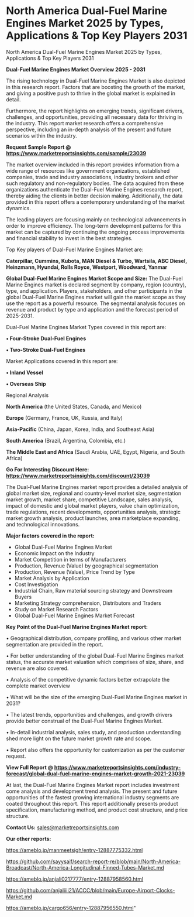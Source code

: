 # North America Dual-Fuel Marine Engines Market 2025 by Types, Applications & Top Key Players 2031
 North America Dual-Fuel Marine Engines Market 2025 by Types, Applications & Top Key Players 2031

<Strong> Dual-Fuel Marine Engines Market Overview 2025 - 2031</strong>

The rising technology in Dual-Fuel Marine Engines Market is also depicted in this research report. Factors that are boosting the growth of the market, and giving a positive push to thrive in the global market is explained in detail.

Furthermore, the report highlights on emerging trends, significant drivers, challenges, and opportunities, providing all necessary data for thriving in the industry. This report market research offers a comprehensive perspective, including an in-depth analysis of the present and future scenarios within the industry.

<strong>Request Sample Report @ <a href=https://www.marketreportsinsights.com/sample/23039>https://www.marketreportsinsights.com/sample/23039</a></strong>

The market overview included in this report provides information from a wide range of resources like government organizations, established companies, trade and industry associations, industry brokers and other such regulatory and non-regulatory bodies. The data acquired from these organizations authenticate the Dual-Fuel Marine Engines research report, thereby aiding the clients in better decision making. Additionally, the data provided in this report offers a contemporary understanding of the market dynamics.

The leading players are focusing mainly on technological advancements in order to improve efficiency. The long-term development patterns for this market can be captured by continuing the ongoing process improvements and financial stability to invest in the best strategies.

Top Key players of Dual-Fuel Marine Engines Market are:

<strong>Caterpillar, Cummins, Kubota, MAN Diesel & Turbo, Wartsila, ABC Diesel, Heinzmann, Hyundai, Rolls Royce, Westport, Woodward, Yanmar</strong>

<strong><b>Global Dual-Fuel Marine Engines Market Scope and Size:</b></strong>
The Dual-Fuel Marine Engines market is declared segment by company, region (country), type, and application. Players, stakeholders, and other participants in the global Dual-Fuel Marine Engines market will gain the market scope as they use the report as a powerful resource. The segmental analysis focuses on revenue and product by type and application and the forecast period of 2025-2031.

Dual-Fuel Marine Engines Market Types covered in this report are:

<strong>• Four-Stroke Dual-Fuel Engines

• Two-Stroke Dual-Fuel Engines</strong>

Market Applications covered in this report are:

<strong>• Inland Vessel

• Overseas Ship</strong> 

Regional Analysis

<strong>North America</strong> (the United States, Canada, and Mexico)

<strong>Europe</strong> (Germany, France, UK, Russia, and Italy)

<strong>Asia-Pacific</strong> (China, Japan, Korea, India, and Southeast Asia)

<strong>South America</strong> (Brazil, Argentina, Colombia, etc.)

<strong>The Middle East and Africa</strong> (Saudi Arabia, UAE, Egypt, Nigeria, and South Africa)

<strong>Go For Interesting Discount Here: <a href=https://www.marketreportsinsights.com/discount/23039>https://www.marketreportsinsights.com/discount/23039</a></strong>

The Dual-Fuel Marine Engines market report provides a detailed analysis of global market size, regional and country-level market size, segmentation market growth, market share, competitive Landscape, sales analysis, impact of domestic and global market players, value chain optimization, trade regulations, recent developments, opportunities analysis, strategic market growth analysis, product launches, area marketplace expanding, and technological innovations.

<strong><b>Major factors covered in the report:</b></strong>
<ul>
  <li>Global Dual-Fuel Marine Engines Market </li>
  <li>Economic Impact on the Industry</li>
  <li>Market Competition in terms of Manufacturers</li>
  <li>Production, Revenue (Value) by geographical segmentation</li>
  <li>Production, Revenue (Value), Price Trend by Type</li>
  <li>Market Analysis by Application</li>
  <li>Cost Investigation</li>
  <li>Industrial Chain, Raw material sourcing strategy and Downstream Buyers</li>
  <li>Marketing Strategy comprehension, Distributors and Traders</li>
  <li>Study on Market Research Factors</li>
  <li>Global Dual-Fuel Marine Engines Market Forecast</li>
</ul>

<strong><b>Key Point of the Dual-Fuel Marine Engines Market report:</b></strong>

• Geographical distribution, company profiling, and various other market segmentation are provided in the report.

• For better understanding of the global Dual-Fuel Marine Engines market status, the accurate market valuation which comprises of size, share, and revenue are also covered.

• Analysis of the competitive dynamic factors better extrapolate the complete market overview

• What will be the size of the emerging Dual-Fuel Marine Engines market in 2031?

• The latest trends, opportunities and challenges, and growth drivers provide better construal of the Dual-Fuel Marine Engines Market.

• In-detail industrial analysis, sales study, and production understanding shed more light on the future market growth rate and scope.

• Report also offers the opportunity for customization as per the customer request.

<strong><b>View Full Report @ <a href=https://www.marketreportsinsights.com/industry-forecast/global-dual-fuel-marine-engines-market-growth-2021-23039>https://www.marketreportsinsights.com/industry-forecast/global-dual-fuel-marine-engines-market-growth-2021-23039</a></b></strong>


At last, the Dual-Fuel Marine Engines Market report includes investment come analysis and development trend analysis. The present and future opportunities of the fastest growing international industry segments are coated throughout this report. This report additionally presents product specification, manufacturing method, and product cost structure, and price structure.

<strong>Contact Us:</strong>
sales@marketreportsinsights.com

<strong>Our other reports:</strong>

<a href=https://ameblo.jp/manmeetsigh/entry-12887775332.html>https://ameblo.jp/manmeetsigh/entry-12887775332.html</a>

<a href=https://github.com/sayysaif/search-report-re/blob/main/North-America-Broadcast/North-America-Longitudinal-Finned-Tubes-Market.md>https://github.com/sayysaif/search-report-re/blob/main/North-America-Broadcast/North-America-Longitudinal-Finned-Tubes-Market.md</a>

<a href=https://ameblo.jp/anjali0217777/entry-12887958560.html>https://ameblo.jp/anjali0217777/entry-12887958560.html</a>

<a href=https://github.com/anjaliiii21/ACCC/blob/main/Europe-Airport-Clocks-Market.md>https://github.com/anjaliiii21/ACCC/blob/main/Europe-Airport-Clocks-Market.md</a>

<a href=https://ameblo.jp/cargo656/entry-12887956550.html>https://ameblo.jp/cargo656/entry-12887956550.html</a>"
